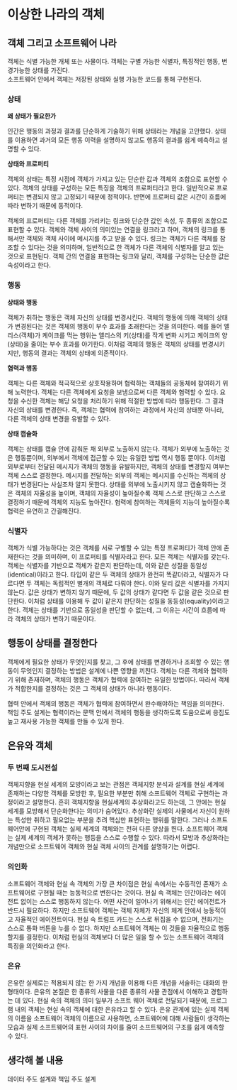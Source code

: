 # 이상한 나라의 객체
## 객체 그리고 소프트웨어 나라
객체는 식별 가능한 개체 또는 사물이다. 객체는 구별 가능한 식별자, 특징적인 행동, 변경가능한 상태를 가진다.  
소프트웨어 안에서 객체는 저장된 상태와 실행 가능한 코드를 통해 구현된다.

### 상태
**왜 상태가 필요한가**

인간은 행동의 과정과 결과를 단순하게 기술하기 위해 상태라는 개념을 고안했다.
상태를 이용하면 과거의 모든 행동 이력을 설명하지 않고도 행동의 결과를 쉽게 예측하고 설명할 수 있다.

**상태와 프로퍼티**

객체의 상태는 특정 시점에 객체가 가지고 있는 단순한 값과 객체의 조합으로 표현할 수 있다.
객체의 상태를 구성하는 모든 특징을 객체의 프로퍼티라고 한다.
일반적으로 프로퍼티는 변경되지 않고 고정되기 때문에 정적이다. 반면에 프로퍼티 값은 시간이 흐름에 따라 변하기 때문에 동적이다. 

객체의 프로퍼티는 다른 객체를 가리키는 링크와 단순한 값인 속성, 두 종류의 조합으로 표현할 수 있다. 
객체와 객체 사이의 의미있는 연결을 링크라고 하며, 객체의 링크를 통해서만 객체와 객체 사이에 메시지를 주고 받을 수 있다.
링크는 객체가 다른 객체를 참조할 수 있다는 것을 의미하며, 일반적으로 한 객체가 다른 객체의 식별자를 알고 있는 것으로 표현된다. 
객체 간의 연결을 표현하는 링크와 달리, 객체를 구성하는 단순한 값은 속성이라고 한다.

### 행동
**상태와 행동**

객체가 취하는 행동은 객체 자신의 상태를 변경시킨다. 객체의 행동에 의해 객체의 상태가 변경된다는 것은 객체의 행동이 부수 효과를 초래한다는 것을 의미한다.
예를 들어 앨리스(객체)가 케이크를 먹는 행위는 앨리스의 키(상태)를 작게 변화 시키고 케이크의 양(상태)을 줄이는 부수 효과를 야기한다. 
이처럼 객체의 행동은 객체의 상태를 변경시키지만, 행동의 결과는 객체의 상태에 의존적이다.

**협력과 행동**

객체는 다른 객체와 적극적으로 상호작용하며 협력하는 객체들의 공동체에 참여하기 위해 노력한다. 
객체는 다른 객체에게 요청을 보냄으로써 다른 객체와 협력할 수 있다. 요청을 수신한 객체는 해당 요청을 처리하기 위해 적절한 방법에 따라 행동한다.
그 결과 자신의 상태를 변경한다.
즉, 객체는 협력에 참여하는 과정에서 자신의 상태뿐 아니라, 다른 객체의 상태 변경을 유발할 수 있다. 

**상태 캡슐화**

객체는 상태를 캡슐 안에 감춰둔 채 외부로 노출하지 않는다. 객체가 외부에 노출하는 것은 행동뿐이며, 외부에서 객체에 접근할 수 있는 유일한 방법 역시 행동 뿐이다.
이처럼 외부로부터 전달된 메시지가 객체의 행동을 유발하지만, 객체의 상태를 변경할지 여부는 객체 스스로 결정한다. 메시지를 전달하는 외부의 객체는 메시지를 수신하는 객체의 상태가 변경된다는 사실조차 알지 못한다.
상태를 외부에 노출시키지 않고 캡슐화하는 것은 객체의 자율성을 높이며, 객체의 자율성이 높아질수록 객체 스스로 판단하고 스스로 결정하기 때문에 객체의 지능도 높아진다.
협력에 참여하는 객체들의 지능이 높아질수록 협력은 유연하고 간결해진다.

### 식별자

객체가 식별 가능하다는 것은 객체를 서로 구별할 수 있는 특정 프로퍼티가 객체 안에 존재한다는 것을 의미하며, 이 프로퍼티를 식별자라고 한다.
모든 객체는 식별자를 갖는다.
객체는 식별자를 기반으로 객체가 같은지 판단하는데, 이와 같은 성질을 동일성(identical)이라고 한다. 타입이 같은 두 객체의 상태가 완전히 똑같더라고, 식별자가 다르다면 두 객체는 독립적인 별개의 객체로 다뤄야 한다.
이와 달리 값은 식별자를 가지지 않는다. 값은 상태가 변하지 않기 때문에, 두 값의 상태가 같다면 두 값을 같은 것으로 판단한다. 
이처럼 상태를 이용해 두 값이 같은지 판단하는 성질을 동등성(equality)이라고 한다.
객체는 상태를 기반으로 동일성을 판단할 수 없는데, 그 이유는 시간이 흐름에 따라 객체의 상태가 변하기 때문이다.

## 행동이 상태를 결정한다

객체에게 필요한 상태가 무엇인지를 찾고, 그 후에 상태를 변경하거나 조회할 수 있는 행동이 무엇인지 결정하는 방법은 설계에 나쁜 영향을 끼친다.
객체는 다른 객체와 협력하기 위해 존재하며, 객체의 행동은 객체가 협력에 참여하는 유일한 방법이다. 따라서 객체가 적합한지를 결정하는 것은 그 객체의 상태가 아니라 행동이다.

협력 안에서 객체의 행동은 객체가 협력에 참여하면서 완수해야하는 책임을 의미한다. 책임 주도 설계는 협력이라는 문맥 안에서 객체의 행동을 생각하도록 도움으로써 응집도 높고 재사용 가능한 객체를 만들 수 있게 한다.

## 은유와 객체
### 두 번째 도시전설

객체지향을 현실 세계의 모방이라고 보는 관점은 객체지향 분석과 설계를 현실 세계에 존재하는 다양한 객체를 모방한 후, 필요한 부분만 취해 소프트웨어 객체로 구현하는 과정이라고 설명한다.
흔히 객체지향을 현실세계의 추상화라고도 하는데, 그 안에는 현실 세계를 모방해서 단순화한다는 의미가 숨어있다.
추상화란 실제의 사물에서 자신이 원하는 특성만 취하고 필요없는 부분을 추려 핵심만 표현하는 행위를 말한다.
그러나 소프트웨어안에 구현된 객체는 실제 세계의 객체와는 전혀 다른 양상을 띈다. 소프트웨어 객체는 실제 세계의 객체가 못하는 행등을 스스로 수행할 수 있다. 
따라서 모방과 추상화라는 개념만으로 소프트웨어 객체와 현실 객체 사이의 관계를 설명하기는 어렵다.

### 의인화

소프트웨어 객체와 현실 속 객체의 가장 큰 차이점은 현실 속에서는 수동적인 존재가 소프트웨어로 구현될 때는 능동적으로 변한다는 것이다. 
현실 속 객체는 인간이라는 에이전트 없이는 스스로 행동하지 않는다. 어떤 사건이 일어나기 위해서는 인간 에이전트가 반드시 필요하다.
하지만 소프트웨어 객체는 객체 자체가 자신의 체계 안에서 능동적이고 자율적인 에이전트이다. 현실 속 트럼프 카드는 스스로 뒤집을 수 없으며, 전화기는 스스로 통화 버튼을 누를 수 없다. 
하지만 소프트웨어 객체는 이 것들을 자율적으로 행동할지를 결정한다. 이처럼 현실의 객체보다 더 많은 일을 할 수 있는 소프트웨어 객체의 특징을 의인화라고 한다.

### 은유

은유란 실제로는 적용되지 않는 한 가지 개념을 이용해 다른 개념을 서술하는 대화의 한 형태이다. 은유의 본질은 한 종류의 사물을 다른 종류의 사물 관점에서 이해하고 경험하는 데 있다.
현실 속의 객체의 의미 일부가 소프트 웨어 객체로 전달되기 때문에, 프로그램 내의 객체는 현실 속의 객체에 대한 은유라고 할 수 있다.
은유 관계에 있는 실제 객체의 이름을 소프트웨어 객체의 이름으로 사용하면, 소프트웨어에 대해 사람들이 생각하는 모습과 실제 소프트웨어의 표현 사이의 차이를 줄여 소프트웨어의 구조를 쉽게 예측할 수 있다.

## 생각해 볼 내용
데이터 주도 설계와 책임 주도 설계
